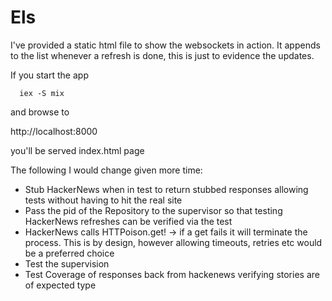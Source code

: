 # Els

I've provided a static html file to show the websockets in action.
It appends to the list whenever a refresh is done, this is just to evidence the updates.

If you start the app 

      iex -S mix

and browse to 

  http://localhost:8000

you'll be served index.html page

The following I would change given more time:

- Stub HackerNews when in test to return stubbed responses allowing tests  without having to hit the real site
- Pass the pid of the Repository to the supervisor so that testing HackerNews refreshes can be verified via the test
- HackerNews calls HTTPoison.get! -> if a get fails it will terminate the process. This is by design, however allowing timeouts, retries etc would be a preferred choice
- Test the supervision 
- Test Coverage of responses back from hackenews  verifying stories are of expected type

